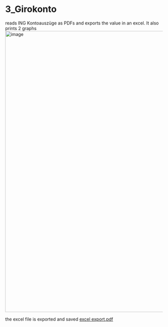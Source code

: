 # 3_Girokonto

reads ING Kontoauszüge as PDFs and exports the value in an excel. It also prints 2 graphs 
<img width="901" alt="image" src="https://user-images.githubusercontent.com/80188367/145533594-342eefe0-5f39-4f94-bbaa-a6da85857012.png">

the excel file is exported and saved 
[excel export.pdf](https://github.com/mturich/3_Girokonto/files/7690815/excel.export.pdf)

